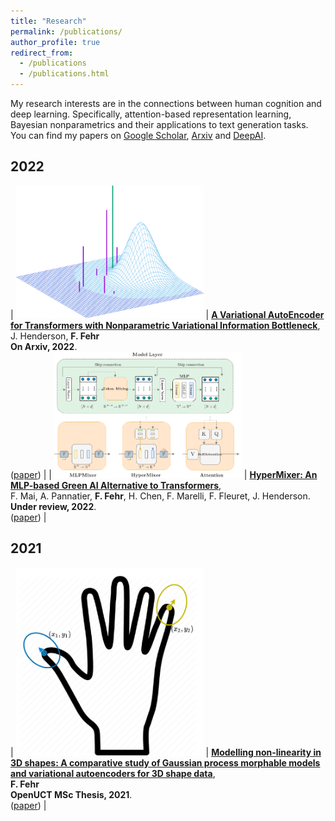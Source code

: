 ```yaml
---
title: "Research"
permalink: /publications/
author_profile: true
redirect_from: 
  - /publications
  - /publications.html
---
```



My research interests are in the connections between human cognition and deep learning. Specifically, attention-based representation learning, Bayesian nonparametrics and their applications to text generation tasks. You can find my papers on [Google Scholar](https://scholar.google.com/citations?hl=en&user=WaZWY0wAAAAJ), [Arxiv](https://arxiv.org/search/cs?searchtype=author&query=Fehr%2C+F) and [DeepAI](https://deepai.org/profile/fabio-fehr).


## 2022
| <img src="images/denoising_1_crop.png" style="max-width:300px;"> | [**A Variational AutoEncoder for Transformers with Nonparametric Variational Information Bottleneck**](https://arxiv.org/abs/2003.13118), <br> J. Henderson, **F. Fehr** <br> **On Arxiv, 2022**. <br> ([paper](https://arxiv.org/pdf/2207.13529.pdf)) |
| <img src="images/HypermixerV5.drawio.png" style="max-width:300px;"> | [**HyperMixer: An MLP-based Green AI Alternative to Transformers**](https://arxiv.org/abs/1911.03561), <br> F. Mai, A. Pannatier, **F. Fehr**, H. Chen, F. Marelli, F. Fleuret, J. Henderson. <br> **Under review, 2022**. <br> ([paper](https://arxiv.org/pdf/2203.03691.pdf)) |

## 2021
| <img src="images/GaussianProcessEg1.png" style="max-width:300px;"> | [**Modelling non-linearity in 3D shapes: A comparative study of Gaussian process morphable models and variational autoencoders for 3D shape data**](https://open.uct.ac.za/handle/11427/35725),<br> **F. Fehr** <br> **OpenUCT MSc Thesis, 2021**. <br> ([paper](https://open.uct.ac.za/bitstream/handle/11427/35725/thesis_sci_2021_fehr%20fabio.pdf?sequence=1&isAllowed=y)) |

<!--
{% include base_path %}
## 2022
[**A Variational AutoEncoder for Transformers with Nonparametric Variational Information Bottleneck**](https://arxiv.org/abs/2003.13118),
J. Henderson, **F. Fehr**   
**On Arxiv, 2022**.   
([paper](https://arxiv.org/pdf/2207.13529.pdf))   

[**HyperMixer: An MLP-based Green AI Alternative to Transformers**](https://arxiv.org/abs/1911.03561),
F. Mai, A. Pannatier, **F. Fehr**, H. Chen, F. Marelli, F. Fleuret, J. Henderson.   
**Under review, 2022**.    
([paper](https://arxiv.org/pdf/2203.03691.pdf))  

## 2021
[**Modelling non-linearity in 3D shapes: A comparative study of Gaussian process morphable models and variational autoencoders for 3D shape data**](https://open.uct.ac.za/handle/11427/35725),   
**F. Fehr**   
**OpenUCT MSc Thesis, 2021**.   
([paper](https://open.uct.ac.za/bitstream/handle/11427/35725/thesis_sci_2021_fehr%20fabio.pdf?sequence=1&isAllowed=y))
-->

<!--
([Paper](https://www.aclweb.org/anthology/D19-6605/),[Code](https://github.com/alirezamshi/AME-CMR),[BibText](https://www.aclweb.org/anthology/D19-6605.bib)) 
-->


